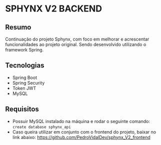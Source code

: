 # SPHYNX V2 BACKEND

## Resumo
Continuação do projeto Sphynx, com foco em melhorar e acrescentar funcionalidades ao projeto original. Sendo desenvolvido utilizando o framework Spring.

## Tecnologias
- Spring Boot
- Spring Security
- Token JWT
- MySQL

## Requisitos
- Possuir MySQL instalado na máquina e rodar o seguinte comando:
```create database sphynx_api```
- Caso queira utilizar em conjunto com o frontend do projeto, baixar no link abaixo:
https://github.com/PedroVidalDev/sphynx_V2_frontend
